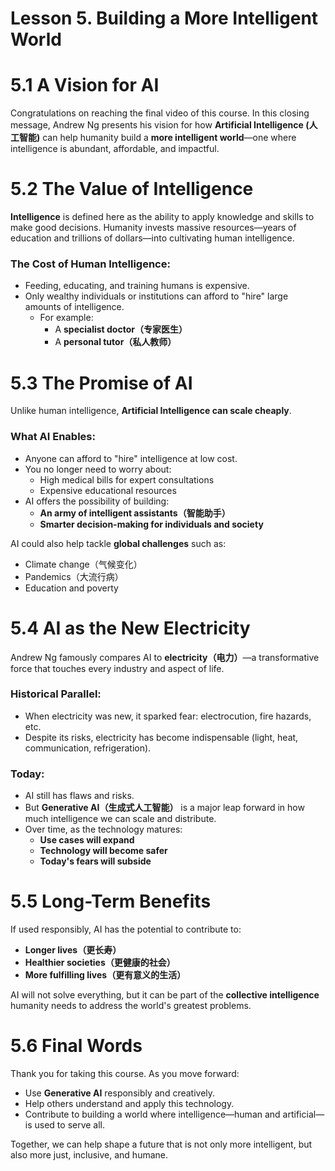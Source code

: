 # Lesson 5. Building a More Intelligent World

# 5.1 A Vision for AI

Congratulations on reaching the final video of this course. In this closing message, Andrew Ng presents his vision for how **Artificial Intelligence (人工智能)** can help humanity build a **more intelligent world**—one where intelligence is abundant, affordable, and impactful.

# 5.2 The Value of Intelligence

**Intelligence** is defined here as the ability to apply knowledge and skills to make good decisions. Humanity invests massive resources—years of education and trillions of dollars—into cultivating human intelligence.

### The Cost of Human Intelligence:
- Feeding, educating, and training humans is expensive.
- Only wealthy individuals or institutions can afford to "hire" large amounts of intelligence.
  - For example:
    - A **specialist doctor（专家医生）**
    - A **personal tutor（私人教师）**

# 5.3 The Promise of AI

Unlike human intelligence, **Artificial Intelligence can scale cheaply**.

### What AI Enables:
- Anyone can afford to "hire" intelligence at low cost.
- You no longer need to worry about:
  - High medical bills for expert consultations
  - Expensive educational resources
- AI offers the possibility of building:
  - **An army of intelligent assistants（智能助手）**
  - **Smarter decision-making for individuals and society**

AI could also help tackle **global challenges** such as:
- Climate change（气候变化）
- Pandemics（大流行病）
- Education and poverty

# 5.4 AI as the New Electricity

Andrew Ng famously compares AI to **electricity（电力）**—a transformative force that touches every industry and aspect of life.

### Historical Parallel:
- When electricity was new, it sparked fear: electrocution, fire hazards, etc.
- Despite its risks, electricity has become indispensable (light, heat, communication, refrigeration).

### Today:
- AI still has flaws and risks.
- But **Generative AI（生成式人工智能）** is a major leap forward in how much intelligence we can scale and distribute.
- Over time, as the technology matures:
  - **Use cases will expand**
  - **Technology will become safer**
  - **Today's fears will subside**

# 5.5 Long-Term Benefits

If used responsibly, AI has the potential to contribute to:
- **Longer lives（更长寿）**
- **Healthier societies（更健康的社会）**
- **More fulfilling lives（更有意义的生活）**

AI will not solve everything, but it can be part of the **collective intelligence** humanity needs to address the world's greatest problems.

# 5.6 Final Words

Thank you for taking this course. As you move forward:

- Use **Generative AI** responsibly and creatively.
- Help others understand and apply this technology.
- Contribute to building a world where intelligence—human and artificial—is used to serve all.

Together, we can help shape a future that is not only more intelligent, but also more just, inclusive, and humane.
